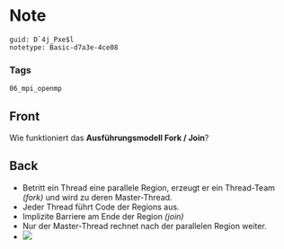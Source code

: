 # Note
```
guid: D`4j_Pxe$l
notetype: Basic-d7a3e-4ce08
```

### Tags
```
06_mpi_openmp
```

## Front
Wie funktioniert das <b>Ausführungsmodell Fork / Join</b>?

## Back
<div>
<div><ul>
<li>Betritt ein Thread eine parallele Region, erzeugt er ein Thread-Team <em>(fork)</em> und wird zu deren Master-Thread.</li>
<li>Jeder Thread führt Code der Regions aus.</li>
<li>Implizite Barriere am Ende der Region <em>(join)</em></li>
<li>Nur der Master-Thread rechnet nach der parallelen Region weiter.</li><li><img src="paste-8f4a28c393446270a7a008cacc0a70d7a22159a6.jpg">
</li>
</ul>
</div></div>
